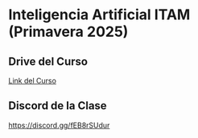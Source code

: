 # Inteligencia Artificial ITAM (Primavera 2025)

## Drive del Curso
[Link del Curso](https://drive.google.com/drive/folders/1J7CHkR0tC5CrpILQ5ZSxjK1XdTL2j1nJ?usp=sharing)

## Discord de la Clase
https://discord.gg/fEB8rSUdur 